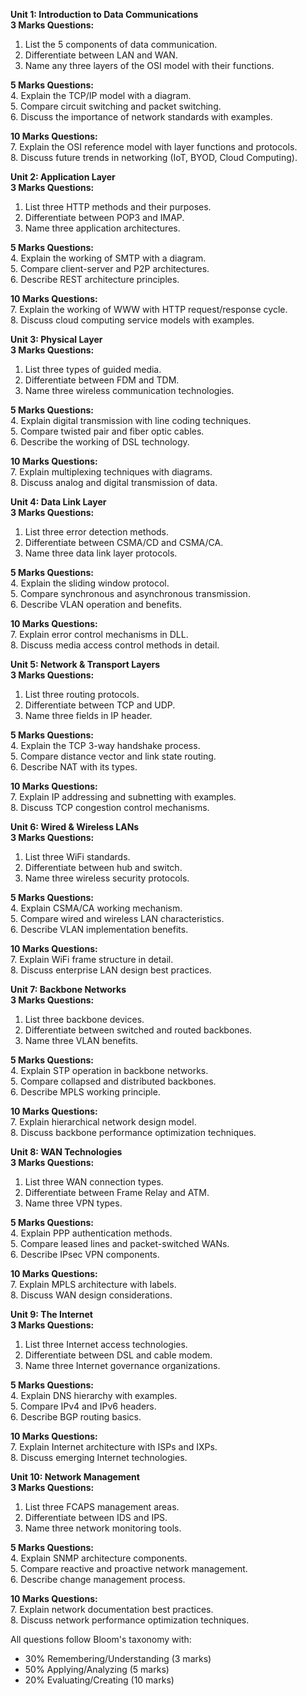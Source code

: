 **Unit 1: Introduction to Data Communications**  
**3 Marks Questions:**  
1. List the 5 components of data communication.  
2. Differentiate between LAN and WAN.  
3. Name any three layers of the OSI model with their functions.  

**5 Marks Questions:**  
4. Explain the TCP/IP model with a diagram.  
5. Compare circuit switching and packet switching.  
6. Discuss the importance of network standards with examples.  

**10 Marks Questions:**  
7. Explain the OSI reference model with layer functions and protocols.  
8. Discuss future trends in networking (IoT, BYOD, Cloud Computing).  

**Unit 2: Application Layer**  
**3 Marks Questions:**  
1. List three HTTP methods and their purposes.  
2. Differentiate between POP3 and IMAP.  
3. Name three application architectures.  

**5 Marks Questions:**  
4. Explain the working of SMTP with a diagram.  
5. Compare client-server and P2P architectures.  
6. Describe REST architecture principles.  

**10 Marks Questions:**  
7. Explain the working of WWW with HTTP request/response cycle.  
8. Discuss cloud computing service models with examples.  

**Unit 3: Physical Layer**  
**3 Marks Questions:**  
1. List three types of guided media.  
2. Differentiate between FDM and TDM.  
3. Name three wireless communication technologies.  

**5 Marks Questions:**  
4. Explain digital transmission with line coding techniques.  
5. Compare twisted pair and fiber optic cables.  
6. Describe the working of DSL technology.  

**10 Marks Questions:**  
7. Explain multiplexing techniques with diagrams.  
8. Discuss analog and digital transmission of data.  

**Unit 4: Data Link Layer**  
**3 Marks Questions:**  
1. List three error detection methods.  
2. Differentiate between CSMA/CD and CSMA/CA.  
3. Name three data link layer protocols.  

**5 Marks Questions:**  
4. Explain the sliding window protocol.  
5. Compare synchronous and asynchronous transmission.  
6. Describe VLAN operation and benefits.  

**10 Marks Questions:**  
7. Explain error control mechanisms in DLL.  
8. Discuss media access control methods in detail.  

**Unit 5: Network & Transport Layers**  
**3 Marks Questions:**  
1. List three routing protocols.  
2. Differentiate between TCP and UDP.  
3. Name three fields in IP header.  

**5 Marks Questions:**  
4. Explain the TCP 3-way handshake process.  
5. Compare distance vector and link state routing.  
6. Describe NAT with its types.  

**10 Marks Questions:**  
7. Explain IP addressing and subnetting with examples.  
8. Discuss TCP congestion control mechanisms.  

**Unit 6: Wired & Wireless LANs**  
**3 Marks Questions:**  
1. List three WiFi standards.  
2. Differentiate between hub and switch.  
3. Name three wireless security protocols.  

**5 Marks Questions:**  
4. Explain CSMA/CA working mechanism.  
5. Compare wired and wireless LAN characteristics.  
6. Describe VLAN implementation benefits.  

**10 Marks Questions:**  
7. Explain WiFi frame structure in detail.  
8. Discuss enterprise LAN design best practices.  

**Unit 7: Backbone Networks**  
**3 Marks Questions:**  
1. List three backbone devices.  
2. Differentiate between switched and routed backbones.  
3. Name three VLAN benefits.  

**5 Marks Questions:**  
4. Explain STP operation in backbone networks.  
5. Compare collapsed and distributed backbones.  
6. Describe MPLS working principle.  

**10 Marks Questions:**  
7. Explain hierarchical network design model.  
8. Discuss backbone performance optimization techniques.  

**Unit 8: WAN Technologies**  
**3 Marks Questions:**  
1. List three WAN connection types.  
2. Differentiate between Frame Relay and ATM.  
3. Name three VPN types.  

**5 Marks Questions:**  
4. Explain PPP authentication methods.  
5. Compare leased lines and packet-switched WANs.  
6. Describe IPsec VPN components.  

**10 Marks Questions:**  
7. Explain MPLS architecture with labels.  
8. Discuss WAN design considerations.  

**Unit 9: The Internet**  
**3 Marks Questions:**  
1. List three Internet access technologies.  
2. Differentiate between DSL and cable modem.  
3. Name three Internet governance organizations.  

**5 Marks Questions:**  
4. Explain DNS hierarchy with examples.  
5. Compare IPv4 and IPv6 headers.  
6. Describe BGP routing basics.  

**10 Marks Questions:**  
7. Explain Internet architecture with ISPs and IXPs.  
8. Discuss emerging Internet technologies.  

**Unit 10: Network Management**  
**3 Marks Questions:**  
1. List three FCAPS management areas.  
2. Differentiate between IDS and IPS.  
3. Name three network monitoring tools.  

**5 Marks Questions:**  
4. Explain SNMP architecture components.  
5. Compare reactive and proactive network management.  
6. Describe change management process.  

**10 Marks Questions:**  
7. Explain network documentation best practices.  
8. Discuss network performance optimization techniques.  


All questions follow Bloom's taxonomy with:  
- 30% Remembering/Understanding (3 marks)  
- 50% Applying/Analyzing (5 marks)  
- 20% Evaluating/Creating (10 marks)
